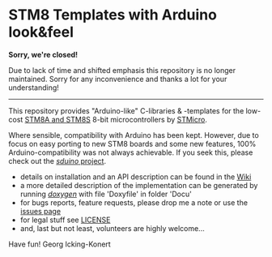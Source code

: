 STM8 Templates with Arduino look&feel 
=================

**Sorry, we're closed!**

Due to lack of time and shifted emphasis this repository is no longer maintained. Sorry for any inconvenience and thanks a lot for your understanding! 

------------------

This repository provides "Arduino-like" C-libraries & -templates for the low-cost [STM8A and STM8S](https://en.wikipedia.org/wiki/STM8) 8-bit microcontrollers by [STMicro](http://st.com).

Where sensible, compatibility with Arduino has been kept. However, due to focus on easy porting to new STM8 boards and some new features, 100% Arduino-compatibility was not always achievable. If you seek this, please check out the [_sduino_ project](https://github.com/tenbaht/sduino). 

- details on installation and an API description can be found in the [Wiki](https://github.com/gicking/STM8_templates/wiki)
- a more detailed description of the implementation can be generated by running [_doxygen_](http://www.stack.nl/~dimitri/doxygen/) with file 'Doxyfile' in folder 'Docu'
- for bugs reports, feature requests, please drop me a note or use the [issues page](https://github.com/gicking/STM8_templates/issues)
- for legal stuff see [LICENSE](LICENSE)
- and, last but not least, volunteers are highly welcome...

Have fun!
Georg Icking-Konert

